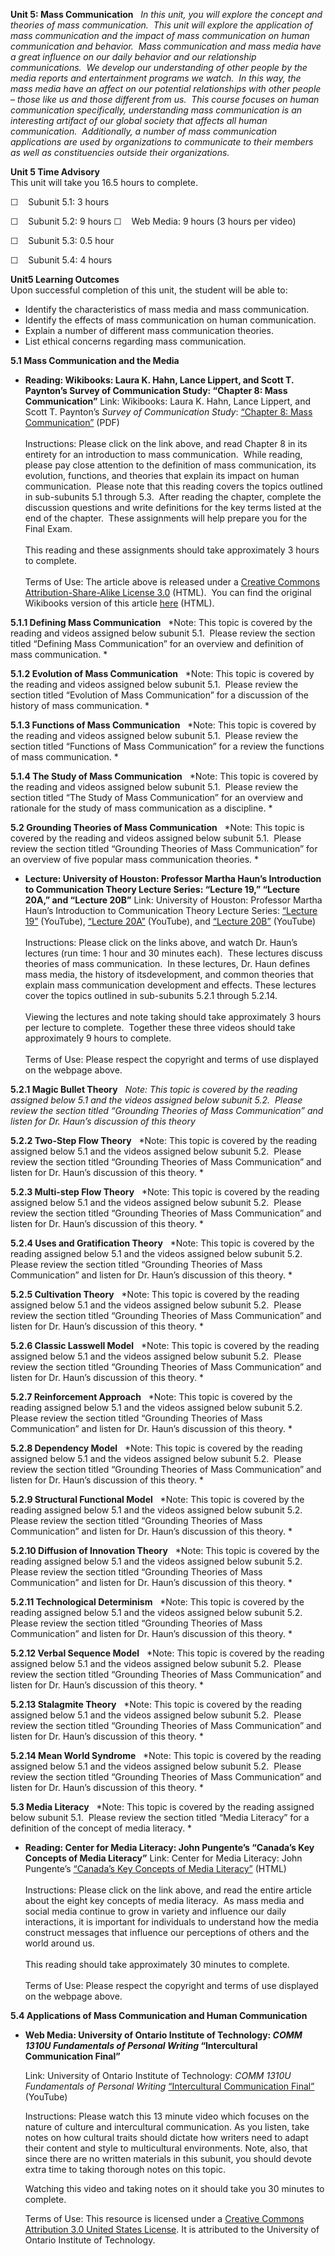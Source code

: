 **Unit 5: Mass Communication** <span id="5"></span> 
*In this unit, you will explore the concept and theories of mass
communication.  This unit will explore the application of mass
communication and the impact of mass communication on human
communication and behavior.  Mass communication and mass media have a
great influence on our daily behavior and our relationship
communications.  We develop our understanding of other people by the
media reports and entertainment programs we watch.  In this way, the
mass media have an affect on our potential relationships with other
people – those like us and those different from us.  This course focuses
on human communication specifically, understanding mass communication is
an interesting artifact of our global society that affects all human
communication.  Additionally, a number of mass communication
applications are used by organizations to communicate to their members
as well as constituencies outside their organizations.*

**Unit 5 Time Advisory**  
This unit will take you 16.5 hours to complete.  
  
 ☐    Subunit 5.1: 3 hours  
  
 ☐    Subunit 5.2: 9 hours
<span id="cke_bm_551S" style="display: none; "> </span>☐    Web Media: 9
hours (3 hours per video)

☐    Subunit 5.3: 0.5 hour  
  
 ☐    Subunit 5.4: 4 hours

**Unit5 Learning Outcomes**  
Upon successful completion of this unit, the student will be able to:  
-   Identify the characteristics of mass media and mass communication.
-   Identify the effects of mass communication on human communication.
-   Explain a number of different mass communication theories.
-   List ethical concerns regarding mass communication.

**5.1 Mass Communication and the Media** <span id="5.1"></span> 
-   **Reading: Wikibooks: Laura K. Hahn, Lance Lippert, and Scott T.
    Paynton’s Survey of Communication Study: “Chapter 8: Mass
    Communication”**
    Link: Wikibooks: Laura K. Hahn, Lance Lippert, and Scott T.
    Paynton’s *Survey of Communication Study*: [“Chapter 8: Mass
    Communication”](http://www.saylor.org/site/wp-content/uploads/2012/05/COMM001_Wikibooks_-Survey-of-Communication-Study_Chapter-8_5.11.2012.pdf)
    (PDF)  
        
     Instructions: Please click on the link above, and read Chapter 8 in
    its entirety for an introduction to mass communication.  While
    reading, please pay close attention to the definition of mass
    communication, its evolution, functions, and theories that explain
    its impact on human communication.  Please note that this reading
    covers the topics outlined in sub-subunits 5.1 through 5.3.  After
    reading the chapter, complete the discussion questions and write
    definitions for the key terms listed at the end of the chapter.
     These assignments will help prepare you for the Final Exam.  
        
     This reading and these assignments should take approximately 3
    hours to complete.  
        
     Terms of Use: The article above is released under a [Creative
    Commons Attribution-Share-Alike License
    3.0](http://creativecommons.org/licenses/by-sa/3.0/us/) (HTML).  You
    can find the original Wikibooks version of this
    article [here](http://en.wikibooks.org/wiki/Survey_of_Communication_Study/Chapter_8_-_Mass_Communication) (HTML).

**5.1.1 Defining Mass Communication** <span id="5.1.1"></span> 
*Note: This topic is covered by the reading and videos assigned below
subunit 5.1.  Please review the section titled “Defining Mass
Communication” for an overview and definition of mass communication. *

**5.1.2 Evolution of Mass Communication** <span id="5.1.2"></span> 
*Note: This topic is covered by the reading and videos assigned below
subunit 5.1.  Please review the section titled “Evolution of Mass
Communication” for a discussion of the history of mass communication. *

**5.1.3 Functions of Mass Communication** <span id="5.1.3"></span> 
*Note: This topic is covered by the reading and videos assigned below
subunit 5.1.  Please review the section titled “Functions of Mass
Communication” for a review the functions of mass communication. *

**5.1.4 The Study of Mass Communication** <span id="5.1.4"></span> 
*Note: This topic is covered by the reading and videos assigned below
subunit 5.1.  Please review the section titled “The Study of Mass
Communication” for an overview and rationale for the study of mass
communication as a discipline. *

**5.2 Grounding Theories of Mass Communication** <span id="5.2"></span> 
*Note: This topic is covered by the reading and videos assigned below
subunit 5.1.  Please review the section titled “Grounding Theories of
Mass Communication” for an overview of five popular mass communication
theories. *

-   **Lecture: University of Houston: Professor Martha Haun’s
    Introduction to Communication Theory Lecture Series: “Lecture 19,”
    “Lecture 20A,” and “Lecture 20B”**
    Link: University of Houston: Professor Martha Haun’s Introduction to
    Communication Theory Lecture Series: [“Lecture
    19”](http://freevideolectures.com/Course/2590/Introduction-to-Communication-Theory/19)
    (YouTube), [“Lecture
    20A”](http://freevideolectures.com/Course/2590/Introduction-to-Communication-Theory/20A)
    (YouTube), and [“Lecture
    20B”](http://freevideolectures.com/Course/2590/Introduction-to-Communication-Theory/20B)
    (YouTube)  
        
     Instructions: Please click on the links above, and watch Dr. Haun’s
    lectures (run time: 1 hour and 30 minutes each).  These lectures
    discuss theories of mass communication.  In these lectures, Dr. Haun
    defines mass media, the history of itsdevelopment, and common
    theories that explain mass communication development and effects.
    These lectures cover the topics outlined in sub-subunits 5.2.1
    through 5.2.14.  
        
     Viewing the lectures and note taking should take approximately 3
    hours per lecture to complete.  Together these three videos should
    take approximately 9 hours to complete.  
        
     Terms of Use: Please respect the copyright and terms of use
    displayed on the webpage above.

**5.2.1 Magic Bullet Theory** <span id="5.2.1"></span> 
*Note: This topic is covered by the reading assigned below 5.1 and the
videos assigned below subunit 5.2.  Please review the section titled
“Grounding Theories of Mass Communication” and listen for Dr. Haun’s
discussion of this theory*

**5.2.2 Two-Step Flow Theory** <span id="5.2.2"></span> 
*Note: This topic is covered by the reading assigned below 5.1 and the
videos assigned below subunit 5.2.  Please review the section titled
“Grounding Theories of Mass Communication” and listen for Dr. Haun’s
discussion of this theory. *

**5.2.3 Multi-step Flow Theory** <span id="5.2.3"></span> 
*Note: This topic is covered by the reading assigned below 5.1 and the
videos assigned below subunit 5.2.  Please review the section titled
“Grounding Theories of Mass Communication” and listen for Dr. Haun’s
discussion of this theory. *

**5.2.4 Uses and Gratification Theory** <span id="5.2.4"></span> 
*Note: This topic is covered by the reading assigned below 5.1 and the
videos assigned below subunit 5.2.  Please review the section titled
“Grounding Theories of Mass Communication” and listen for Dr. Haun’s
discussion of this theory. *

**5.2.5 Cultivation Theory** <span id="5.2.5"></span> 
*Note: This topic is covered by the reading assigned below 5.1 and the
videos assigned below subunit 5.2.  Please review the section titled
“Grounding Theories of Mass Communication” and listen for Dr. Haun’s
discussion of this theory. *

**5.2.6 Classic Lasswell Model** <span id="5.2.6"></span> 
*Note: This topic is covered by the reading assigned below 5.1 and the
videos assigned below subunit 5.2.  Please review the section titled
“Grounding Theories of Mass Communication” and listen for Dr. Haun’s
discussion of this theory. *

**5.2.7 Reinforcement Approach** <span id="5.2.7"></span> 
*Note: This topic is covered by the reading assigned below 5.1 and the
videos assigned below subunit 5.2.  Please review the section titled
“Grounding Theories of Mass Communication” and listen for Dr. Haun’s
discussion of this theory. *

**5.2.8 Dependency Model** <span id="5.2.8"></span> 
*Note: This topic is covered by the reading assigned below 5.1 and the
videos assigned below subunit 5.2.  Please review the section titled
“Grounding Theories of Mass Communication” and listen for Dr. Haun’s
discussion of this theory. *

**5.2.9 Structural Functional Model** <span id="5.2.9"></span> 
*Note: This topic is covered by the reading assigned below 5.1 and the
videos assigned below subunit 5.2.  Please review the section titled
“Grounding Theories of Mass Communication” and listen for Dr. Haun’s
discussion of this theory. *

**5.2.10 Diffusion of Innovation Theory** <span id="5.2.10"></span> 
*Note: This topic is covered by the reading assigned below 5.1 and the
videos assigned below subunit 5.2.  Please review the section titled
“Grounding Theories of Mass Communication” and listen for Dr. Haun’s
discussion of this theory. *

**5.2.11 Technological Determinism** <span id="5.2.11"></span> 
*Note: This topic is covered by the reading assigned below 5.1 and the
videos assigned below subunit 5.2.  Please review the section titled
“Grounding Theories of Mass Communication” and listen for Dr. Haun’s
discussion of this theory. *

**5.2.12 Verbal Sequence Model** <span id="5.2.12"></span> 
*Note: This topic is covered by the reading assigned below 5.1 and the
videos assigned below subunit 5.2.  Please review the section titled
“Grounding Theories of Mass Communication” and listen for Dr. Haun’s
discussion of this theory. *

**5.2.13 Stalagmite Theory** <span id="5.2.13"></span> 
*Note: This topic is covered by the reading assigned below 5.1 and the
videos assigned below subunit 5.2.  Please review the section titled
“Grounding Theories of Mass Communication” and listen for Dr. Haun’s
discussion of this theory. *

**5.2.14 Mean World Syndrome** <span id="5.2.14"></span> 
*Note: This topic is covered by the reading assigned below 5.1 and the
videos assigned below subunit 5.2.  Please review the section titled
“Grounding Theories of Mass Communication” and listen for Dr. Haun’s
discussion of this theory. *

**5.3 Media Literacy** <span id="5.3"></span> 
*Note: This topic is covered by the reading assigned below subunit 5.1. 
Please review the section titled “Media Literacy” for a definition of
the concept of media literacy. *

-   **Reading: Center for Media Literacy: John Pungente’s “Canada’s Key
    Concepts of Media Literacy”**
    Link: Center for Media Literacy: John Pungente’s [“Canada’s Key
    Concepts of Media
    Literacy”](http://www.medialit.org/reading-room/canadas-key-concepts-media-literacy)
    (HTML)  
        
     Instructions: Please click on the link above, and read the entire
    article about the eight key concepts of media literacy.  As mass
    media and social media continue to grow in variety and influence our
    daily interactions, it is important for individuals to understand
    how the media construct messages that influence our perceptions of
    others and the world around us.  
        
     This reading should take approximately 30 minutes to complete.  
        
     Terms of Use: Please respect the copyright and terms of use
    displayed on the webpage above.

**5.4 Applications of Mass Communication and Human Communication** <span
id="5.4"></span> 
-   **Web Media: University of Ontario Institute of Technology: *COMM
    1310U Fundamentals of Personal Writing* “Intercultural Communication
    Final”**

    Link: University of Ontario Institute of Technology: *COMM 1310U
    Fundamentals of Personal Writing* [“Intercultural Communication
    Final”](http://www.youtube.com/watch?v=eHQlC0bvPcs) (YouTube)

    Instructions: Please watch this 13 minute video which focuses on the
    nature of culture and intercultural communication. As you listen,
    take notes on how cultural traits should dictate how writers need to
    adapt their content and style to multicultural environments. Note,
    also, that since there are no written materials in this subunit, you
    should devote extra time to taking thorough notes on this topic.

    Watching this video and taking notes on it should take you 30
    minutes to complete.

    Terms of Use: This resource is licensed under a [Creative Commons
    Attribution 3.0 United States
    License](http://creativecommons.org/licenses/by/3.0/us/). It is
    attributed to the University of Ontario Institute of Technology.


